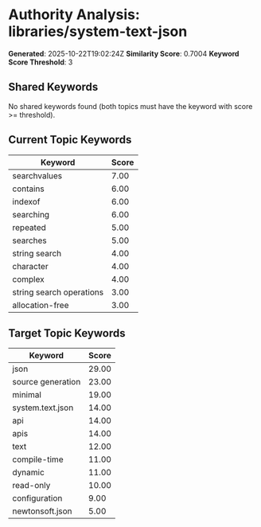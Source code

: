 # Authority Analysis: libraries/system-text-json

**Generated**: 2025-10-22T19:02:24Z
**Similarity Score**: 0.7004
**Keyword Score Threshold**: 3

## Shared Keywords

No shared keywords found (both topics must have the keyword with score >= threshold).

## Current Topic Keywords

| Keyword | Score |
|---------|-------|
| searchvalues | 7.00 |
| contains | 6.00 |
| indexof | 6.00 |
| searching | 6.00 |
| repeated | 5.00 |
| searches | 5.00 |
| string search | 4.00 |
| character | 4.00 |
| complex | 4.00 |
| string search operations | 3.00 |
| allocation-free | 3.00 |

## Target Topic Keywords

| Keyword | Score |
|---------|-------|
| json | 29.00 |
| source generation | 23.00 |
| minimal | 19.00 |
| system.text.json | 14.00 |
| api | 14.00 |
| apis | 14.00 |
| text | 12.00 |
| compile-time | 11.00 |
| dynamic | 11.00 |
| read-only | 10.00 |
| configuration | 9.00 |
| newtonsoft.json | 5.00 |

